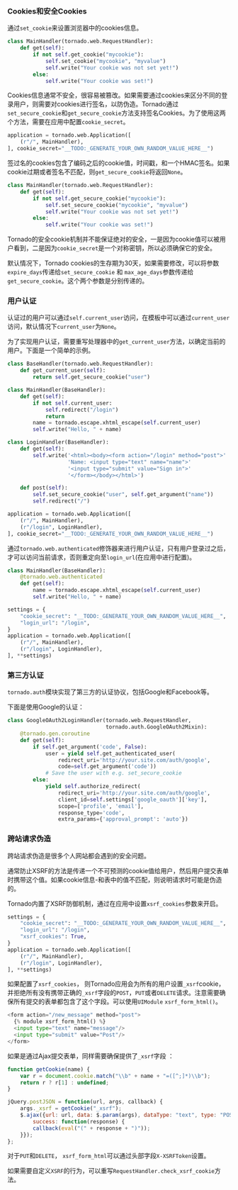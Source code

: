 ### Cookies和安全Cookies

通过`set_cookie`来设置浏览器中的cookies信息。

```python
class MainHandler(tornado.web.RequestHandler):
    def get(self):
        if not self.get_cookie("mycookie"):
            self.set_cookie("mycookie", "myvalue")
            self.write("Your cookie was not set yet!")
        else:
            self.write("Your cookie was set!")
```

Cookies信息通常不安全，很容易被篡改。如果需要通过cookies来区分不同的登录用户，则需要对cookies进行签名，以防伪造。Tornado通过`set_secure_cookie`和`get_secure_cookie`方法支持签名Cookies。为了使用这两个方法，需要在应用中配置`cookie_secret`。

```python
application = tornado.web.Application([
    (r"/", MainHandler),
], cookie_secret="__TODO:_GENERATE_YOUR_OWN_RANDOM_VALUE_HERE__")
```

签过名的cookies包含了编码之后的cookie值，时间戳，和一个HMAC签名。如果cookie过期或者签名不匹配，则`get_secure_cookie`将返回`None`。

```python
class MainHandler(tornado.web.RequestHandler):
    def get(self):
        if not self.get_secure_cookie("mycookie"):
            self.set_secure_cookie("mycookie", "myvalue")
            self.write("Your cookie was not set yet!")
        else:
            self.write("Your cookie was set!")
```

Tornado的安全cookie机制并不能保证绝对的安全，一是因为cookie值可以被用户看到，二是因为`cookie_secret`是一个对称密钥，所以必须确保它的安全。

默认情况下，Tornado cookies的生存期为30天，如果需要修改，可以将参数`expire_days`传递给`set_secure_cookie` 和 `max_age_days`参数传递给`get_secure_cookie`。这个两个参数是分别传递的。

### 用户认证

认证过的用户可以通过`self.current_user`访问，在模板中可以通过`current_user`访问，默认情况下`current_user`为`None`。

为了实现用户认证，需要重写处理器中的`get_current_user`方法，以确定当前的用户。下面是一个简单的示例。

```python
class BaseHandler(tornado.web.RequestHandler):
    def get_current_user(self):
        return self.get_secure_cookie("user")

class MainHandler(BaseHandler):
    def get(self):
        if not self.current_user:
            self.redirect("/login")
            return
        name = tornado.escape.xhtml_escape(self.current_user)
        self.write("Hello, " + name)

class LoginHandler(BaseHandler):
    def get(self):
        self.write('<html><body><form action="/login" method="post">'
                   'Name: <input type="text" name="name">'
                   '<input type="submit" value="Sign in">'
                   '</form></body></html>')

    def post(self):
        self.set_secure_cookie("user", self.get_argument("name"))
        self.redirect("/")

application = tornado.web.Application([
    (r"/", MainHandler),
    (r"/login", LoginHandler),
], cookie_secret="__TODO:_GENERATE_YOUR_OWN_RANDOM_VALUE_HERE__")
```

通过`tornado.web.authenticated`修饰器来进行用户认证，只有用户登录过之后，才可以访问当前请求，否则重定向至`login_url`(在应用中进行配置)。

```python
class MainHandler(BaseHandler):
    @tornado.web.authenticated
    def get(self):
        name = tornado.escape.xhtml_escape(self.current_user)
        self.write("Hello, " + name)

settings = {
    "cookie_secret": "__TODO:_GENERATE_YOUR_OWN_RANDOM_VALUE_HERE__",
    "login_url": "/login",
}
application = tornado.web.Application([
    (r"/", MainHandler),
    (r"/login", LoginHandler),
], **settings)
```

### 第三方认证

`tornado.auth`模块实现了第三方的认证协议，包括Google和Facebook等。

下面是使用Google的认证：

```python
class GoogleOAuth2LoginHandler(tornado.web.RequestHandler,
                               tornado.auth.GoogleOAuth2Mixin):
    @tornado.gen.coroutine
    def get(self):
        if self.get_argument('code', False):
            user = yield self.get_authenticated_user(
                redirect_uri='http://your.site.com/auth/google',
                code=self.get_argument('code'))
            # Save the user with e.g. set_secure_cookie
        else:
            yield self.authorize_redirect(
                redirect_uri='http://your.site.com/auth/google',
                client_id=self.settings['google_oauth']['key'],
                scope=['profile', 'email'],
                response_type='code',
                extra_params={'approval_prompt': 'auto'})
```

### 跨站请求伪造

跨站请求伪造是很多个人网站都会遇到的安全问题。

通常防止XSRF的方法是传递一个不可预测的cookie值给用户，然后用户提交表单时携带这个值。如果cookie信息-和表中的值不匹配，则说明请求时可能是伪造的。

Tornado内置了XSRF防御机制，通过在应用中设置`xsrf_cookies`参数来开启。

```python
settings = {
    "cookie_secret": "__TODO:_GENERATE_YOUR_OWN_RANDOM_VALUE_HERE__",
    "login_url": "/login",
    "xsrf_cookies": True,
}
application = tornado.web.Application([
    (r"/", MainHandler),
    (r"/login", LoginHandler),
], **settings)
```

如果配置了`xsrf_cookies`， 则Tornado应用会为所有的用户设置`_xsrf`cookie，并拒绝所有没有携带正确的`_xsrf`字段的`POST`，`PUT`或者`DELETE`请求。注意需要确保所有提交的表单都包含了这个字段。可以使用`UIModule` `xsrf_form_html()`。

```python
<form action="/new_message" method="post">
  {% module xsrf_form_html() %}
  <input type="text" name="message"/>
  <input type="submit" value="Post"/>
</form>
```

如果是通过Ajax提交表单，同样需要确保提供了`_xsrf`字段 ：

```javascript
function getCookie(name) {
    var r = document.cookie.match("\\b" + name + "=([^;]*)\\b");
    return r ? r[1] : undefined;
}

jQuery.postJSON = function(url, args, callback) {
    args._xsrf = getCookie("_xsrf");
    $.ajax({url: url, data: $.param(args), dataType: "text", type: "POST",
        success: function(response) {
        callback(eval("(" + response + ")"));
    }});
};
```

对于`PUT`和`DELETE`， `xsrf_form_html`可以通过头部字段`X-XSRFToken`设置。

如果需要自定义`XSRF`的行为，可以重写`RequestHandler.check_xsrf_cookie`方法。

